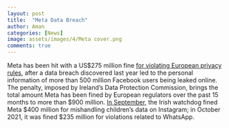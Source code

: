 ```yaml
---
layout: post
title:  "Meta Data Breach"
author: Aman
categories: [News]
image: assets/images/4/Meta cover.png
comments: true
---
```


Meta has been hit with a US$275 million fine [for violating European privacy rules](https://www.nytimes.com/2022/11/28/business/meta-fine-eu-privacy.html), after a data breach discovered last year led to the personal information of more than 500 million Facebook users being leaked online. The penalty, imposed by Ireland’s Data Protection Commission, brings the total amount Meta has been fined by European regulators over the past 15 months to more than $900 million. [In September](https://www.linkedin.com/news/story/meta-fined-400-million-over-privacy-5428828/), the Irish watchdog fined Meta $400 million for mishandling children’s data on Instagram; in October 2021, it was fined $235 million for violations related to WhatsApp.



